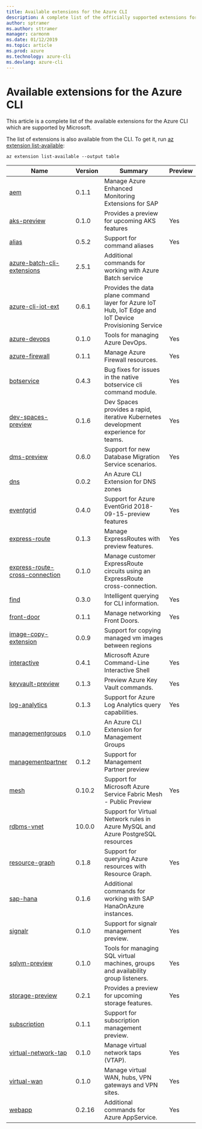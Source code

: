```yaml
---
title: Available extensions for the Azure CLI
description: A complete list of the officially supported extensions for the Azure CLI.
author: sptramer
ms.author: sttramer
manager: carmonm
ms.date: 01/12/2019
ms.topic: article
ms.prod: azure
ms.technology: azure-cli
ms.devlang: azure-cli
---
```


# Available extensions for the Azure CLI

This article is a complete list of the available extensions for the Azure CLI which are supported by Microsoft.

The list of extensions is also available  from the CLI. To get it, run [az extension list-available](/cli/azure/extension?view=azure-cli-latest#az-extension-list-available):

```azurecli-interactive
az extension list-available --output table
```

| Name | Version | Summary | Preview |
|------|---------|---------|---------|
| [aem](https://github.com/Azure/azure-cli-extensions) | 0.1.1 | Manage Azure Enhanced Monitoring Extensions for SAP |  |
| [aks-preview](https://github.com/Azure/azure-cli-extensions/tree/master/src/aks-preview) | 0.1.0 | Provides a preview for upcoming AKS features | Yes |
| [alias](https://github.com/Azure/azure-cli-extensions) | 0.5.2 | Support for command aliases | Yes |
| [azure-batch-cli-extensions](https://github.com/Azure/azure-batch-cli-extensions) | 2.5.1 | Additional commands for working with Azure Batch service |  |
| [azure-cli-iot-ext](https://github.com/azure/azure-iot-cli-extension) | 0.6.1 | Provides the data plane command layer for Azure IoT Hub, IoT Edge and IoT Device Provisioning Service |  |
| [azure-devops](https://github.com/Microsoft/vsts-cli/tree/azuredevopscli-dev) | 0.1.0 | Tools for managing Azure DevOps. | Yes |
| [azure-firewall](https://github.com/Azure/azure-cli-extensions/tree/master/src/azure-firewall) | 0.1.1 | Manage Azure Firewall resources. | Yes |
| [botservice](https://github.com/Azure/azure-cli-extensions) | 0.4.3 | Bug fixes for issues in the native botservice cli command module. | Yes |
| [dev-spaces-preview](https://github.com/Azure/azure-cli-extensions) | 0.1.6 | Dev Spaces provides a rapid, iterative Kubernetes development experience for teams. | Yes |
| [dms-preview](https://github.com/Azure/azure-cli-extensions/tree/master/src/dms-preview) | 0.6.0 | Support for new Database Migration Service scenarios. | Yes |
| [dns](https://github.com/Azure/azure-cli-extensions) | 0.0.2 | An Azure CLI Extension for DNS zones |  |
| [eventgrid](https://github.com/Azure/azure-cli-extensions) | 0.4.0 | Support for Azure EventGrid 2018-09-15-preview features | Yes |
| [express-route](https://github.com/Azure/azure-cli-extensions/tree/master/src/express-route) | 0.1.3 | Manage ExpressRoutes with preview features. | Yes |
| [express-route-cross-connection](https://github.com/Azure/azure-cli-extensions/tree/master/src/express-route-cross-connection) | 0.1.0 | Manage customer ExpressRoute circuits using an ExpressRoute cross-connection. |  |
| [find](https://github.com/Azure/azure-cli-extensions/tree/master/src/find) | 0.3.0 | Intelligent querying for CLI information. | Yes |
| [front-door](https://github.com/Azure/azure-cli-extensions/tree/master/src/front-door) | 0.1.1 | Manage networking Front Doors. | Yes |
| [image-copy-extension](https://github.com/Azure/azure-cli-extensions) | 0.0.9 | Support for copying managed vm images between regions |  |
| [interactive](https://github.com/Azure/azure-cli) | 0.4.1 | Microsoft Azure Command-Line Interactive Shell | Yes |
| [keyvault-preview](https://github.com/Azure/azure-keyvault-cli-extension) | 0.1.3 | Preview Azure Key Vault commands. | Yes |
| [log-analytics](https://github.com/Azure/azure-cli-extensions/tree/master/src/log-analytics) | 0.1.3 | Support for Azure Log Analytics query capabilities. | Yes |
| [managementgroups](https://github.com/Azure/azure-cli-extensions) | 0.1.0 | An Azure CLI Extension for Management Groups |  |
| [managementpartner](https://github.com/Azure/azure-cli-extensions) | 0.1.2 | Support for Management Partner preview |  |
| [mesh](https://github.com/Azure/azure-cli-extensions) | 0.10.2 | Support for Microsoft Azure Service Fabric Mesh - Public Preview | Yes |
| [rdbms-vnet](https://github.com/Azure/azure-cli-extensions) | 10.0.0 | Support for Virtual Network rules in Azure MySQL and Azure PostgreSQL resources |  |
| [resource-graph](https://github.com/Azure/azure-cli-extensions/tree/master/src/resource-graph) | 0.1.8 | Support for querying Azure resources with Resource Graph. | Yes |
| [sap-hana](https://github.com/Azure/azure-hanaonazure-cli-extension) | 0.1.6 | Additional commands for working with SAP HanaOnAzure instances. |  |
| [signalr](https://github.com/Azure/azure-cli-extensions) | 0.1.0 | Support for signalr management preview. | Yes |
| [sqlvm-preview](https://github.com/Azure/azure-cli-extensions/tree/master/src/sqlvm-preview) | 0.1.0 | Tools for managing SQL virtual machines, groups and availability group listeners. | Yes |
| [storage-preview](https://github.com/Azure/azure-cli-extensions/tree/master/src/storage-preview) | 0.2.1 | Provides a preview for upcoming storage features. | Yes |
| [subscription](https://github.com/Azure/azure-cli-extensions) | 0.1.1 | Support for subscription management preview. |  |
| [virtual-network-tap](https://github.com/Azure/azure-cli-extensions/tree/master/src/virtual-network-tap) | 0.1.0 | Manage virtual network taps (VTAP). | Yes |
| [virtual-wan](https://github.com/Azure/azure-cli-extensions/tree/master/src/virtual-wan) | 0.1.0 | Manage virtual WAN, hubs, VPN gateways and VPN sites. | Yes |
| [webapp](https://github.com/Azure/azure-cli-extensions) | 0.2.16 | Additional commands for Azure AppService. | Yes |